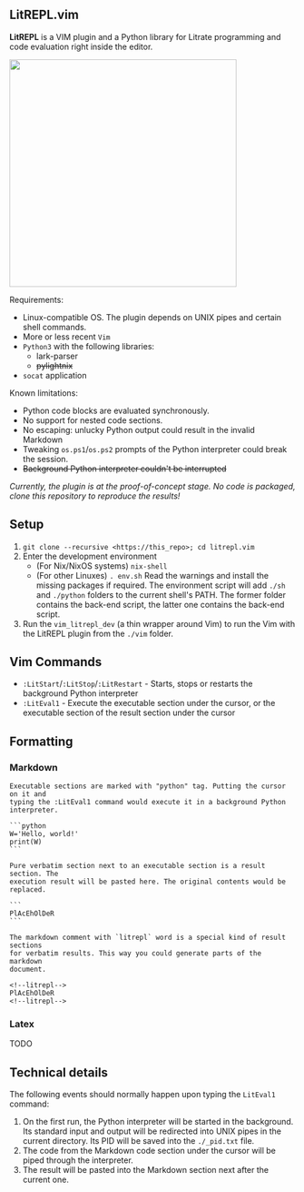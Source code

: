 LitREPL.vim
------------

**LitREPL** is a VIM plugin and a Python library for Litrate programming and
code evaluation right inside the editor.

<img src="./demo.gif" width="400"/>

Requirements:

* Linux-compatible OS. The plugin depends on UNIX pipes and certain shell
  commands.
* More or less recent `Vim`
* `Python3` with the following libraries:
  - lark-parser
  - ~~pylightnix~~
* `socat` application

Known limitations:

* Python code blocks are evaluated synchronously.
* No support for nested code sections.
* No escaping: unlucky Python output could result in the invalid Markdown
* Tweaking `os.ps1`/`os.ps2` prompts of the Python interpreter could break the
  session.
* ~~Background Python interpreter couldn't be interrupted~~

_Currently, the plugin is at the proof-of-concept stage. No code is packaged,
clone this repository to reproduce the results!_

Setup
-----

1. `git clone --recursive <https://this_repo>; cd litrepl.vim`
2. Enter the development environment
   * (For Nix/NixOS systems) `nix-shell`
   * (For other Linuxes) `. env.sh`
   Read the warnings and install the missing packages if required. The
   environment script will add `./sh` and `./python` folders to the current
   shell's PATH.  The former folder contains the back-end script, the latter one
   contains the back-end script.
3. Run the `vim_litrepl_dev` (a thin wrapper around Vim) to run the Vim with the
   LitREPL plugin from the `./vim` folder.

Vim Commands
------------

* `:LitStart`/`:LitStop`/`:LitRestart` - Starts, stops or restarts the
  background Python interpreter
* `:LitEval1` - Execute the executable section under the cursor, or the
  executable section of the result section under the cursor

Formatting
----------

### Markdown

````
Executable sections are marked with "python" tag. Putting the cursor on it and
typing the :LitEval1 command would execute it in a background Python
interpreter.

```python
W='Hello, world!'
print(W)
```

Pure verbatim section next to an executable section is a result section. The
execution result will be pasted here. The original contents would be replaced.

```
PlAcEhOlDeR
```

The markdown comment with `litrepl` word is a special kind of result sections
for verbatim results. This way you could generate parts of the markdown
document.

<!--litrepl-->
PlAcEhOlDeR
<!--litrepl-->

````

### Latex

TODO

Technical details
-----------------

The following events should normally happen upon typing the `LitEval1` command:

1. On the first run, the Python interpreter will be started in the
   background. Its standard input and output will be redirected into UNIX
   pipes in the current directory. Its PID will be saved into the
   `./_pid.txt` file.
2. The code from the Markdown code section under the cursor will be piped
   through the interpreter.
3. The result will be pasted into the Markdown section next after the current
   one.



